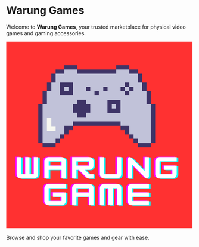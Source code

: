 # Warung Games

Welcome to **Warung Games**, your trusted marketplace for physical video games and gaming accessories.

![Warung Games Logo](public/image/wg.png)

Browse and shop your favorite games and gear with ease.
